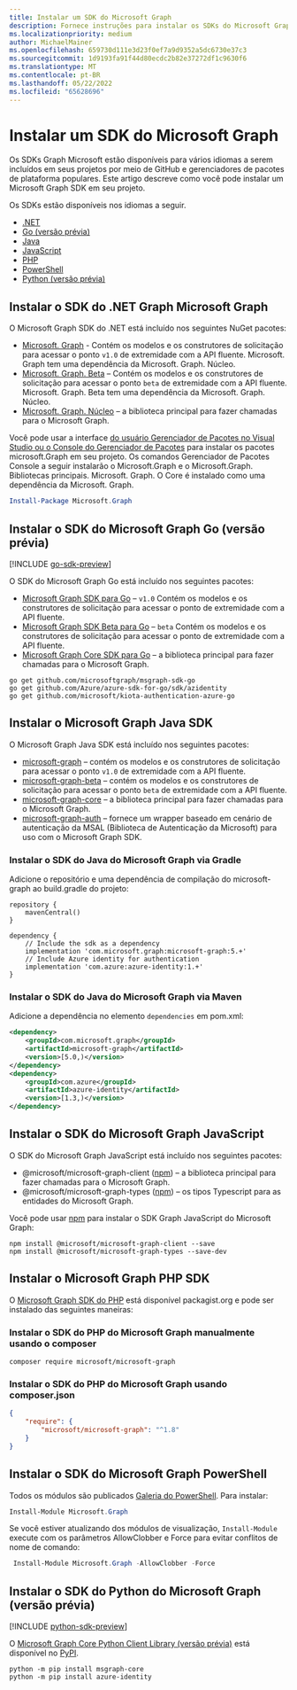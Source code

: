 ```yaml
---
title: Instalar um SDK do Microsoft Graph
description: Fornece instruções para instalar os SDKs do Microsoft Graph .NET, Go, Java, JavaScript, PHP, PowerShell e Python.
ms.localizationpriority: medium
author: MichaelMainer
ms.openlocfilehash: 659730d111e3d23f0ef7a9d9352a5dc6730e37c3
ms.sourcegitcommit: 1d9193fa91f44d80ecdc2b82e37272df1c9630f6
ms.translationtype: MT
ms.contentlocale: pt-BR
ms.lasthandoff: 05/22/2022
ms.locfileid: "65628696"
---
```

# <a name="install-a-microsoft-graph-sdk"></a>Instalar um SDK do Microsoft Graph

Os SDKs Graph Microsoft estão disponíveis para vários idiomas a serem incluídos em seus projetos por meio de GitHub e gerenciadores de pacotes de plataforma populares. Este artigo descreve como você pode instalar um Microsoft Graph SDK em seu projeto.

Os SDKs estão disponíveis nos idiomas a seguir.

- [.NET](#install-the-microsoft-graph-net-sdk)
- [Go (versão prévia)](#install-the-microsoft-graph-go-sdk-preview)
- [Java](#install-the-microsoft-graph-java-sdk)
- [JavaScript](#install-the-microsoft-graph-javascript-sdk)
- [PHP](#install-the-microsoft-graph-php-sdk)
- [PowerShell](#install-the-microsoft-graph-powershell-sdk)
- [Python (versão prévia)](#install-the-microsoft-graph-python-sdk-preview)

## <a name="install-the-microsoft-graph-net-sdk"></a>Instalar o SDK do .NET Graph Microsoft Graph

O Microsoft Graph SDK do .NET está incluído nos seguintes NuGet pacotes:

- [Microsoft. Graph](https://github.com/microsoftgraph/msgraph-sdk-dotnet) - Contém os modelos e os construtores de solicitação para acessar o ponto `v1.0` de extremidade com a API fluente. Microsoft. Graph tem uma dependência da Microsoft. Graph. Núcleo.
- [Microsoft. Graph. Beta](https://github.com/microsoftgraph/msgraph-beta-sdk-dotnet) – Contém os modelos e os construtores de solicitação para acessar o ponto `beta` de extremidade com a API fluente. Microsoft. Graph. Beta tem uma dependência da Microsoft. Graph. Núcleo.
- [Microsoft. Graph. Núcleo](https://github.com/microsoftgraph/msgraph-sdk-dotnet) – a biblioteca principal para fazer chamadas para o Microsoft Graph.

Você pode usar a interface [do usuário Gerenciador de Pacotes no Visual Studio ou o Console do Gerenciador de Pacotes](/nuget/quickstart/install-and-use-a-package-in-visual-studio) para instalar os pacotes microsoft.Graph em seu projeto. Os comandos Gerenciador de Pacotes Console a seguir instalarão o Microsoft.Graph e o Microsoft.Graph. Bibliotecas principais. Microsoft. Graph. O Core é instalado como uma dependência da Microsoft. Graph.

```PowerShell
Install-Package Microsoft.Graph
```

## <a name="install-the-microsoft-graph-go-sdk-preview"></a>Instalar o SDK do Microsoft Graph Go (versão prévia)

[!INCLUDE [go-sdk-preview](../../includes/go-sdk-preview.md)]

O SDK do Microsoft Graph Go está incluído nos seguintes pacotes:

- [Microsoft Graph SDK para Go](https://github.com/microsoftgraph/msgraph-sdk-go) – `v1.0` Contém os modelos e os construtores de solicitação para acessar o ponto de extremidade com a API fluente.
- [Microsoft Graph SDK Beta para Go](https://github.com/microsoftgraph/msgraph-beta-sdk-go) – `beta` Contém os modelos e os construtores de solicitação para acessar o ponto de extremidade com a API fluente.
- [Microsoft Graph Core SDK para Go](https://github.com/microsoftgraph/msgraph-sdk-go-core) – a biblioteca principal para fazer chamadas para o Microsoft Graph.

```Shell
go get github.com/microsoftgraph/msgraph-sdk-go
go get github.com/Azure/azure-sdk-for-go/sdk/azidentity
go get github.com/microsoft/kiota-authentication-azure-go
```

## <a name="install-the-microsoft-graph-java-sdk"></a>Instalar o Microsoft Graph Java SDK

O Microsoft Graph Java SDK está incluído nos seguintes pacotes:

- [microsoft-graph](https://github.com/microsoftgraph/msgraph-sdk-java) – contém os modelos e os construtores de solicitação para acessar o ponto `v1.0` de extremidade com a API fluente.
- [microsoft-graph-beta](https://github.com/microsoftgraph/msgraph-beta-sdk-java) – contém os modelos e os construtores de solicitação para acessar o ponto `beta` de extremidade com a API fluente.
- [microsoft-graph-core](https://github.com/microsoftgraph/msgraph-sdk-java-core) – a biblioteca principal para fazer chamadas para o Microsoft Graph.
- [microsoft-graph-auth](https://github.com/microsoftgraph/msgraph-sdk-java-auth) – fornece um wrapper baseado em cenário de autenticação da MSAL (Biblioteca de Autenticação da Microsoft) para uso com o Microsoft Graph SDK.

### <a name="install-the-microsoft-graph-java-sdk-via-gradle"></a>Instalar o SDK do Java do Microsoft Graph via Gradle

Adicione o repositório e uma dependência de compilação do microsoft-graph ao build.gradle do projeto:

```Gradle
repository {
    mavenCentral()
}

dependency {
    // Include the sdk as a dependency
    implementation 'com.microsoft.graph:microsoft-graph:5.+'
    // Include Azure identity for authentication
    implementation 'com.azure:azure-identity:1.+'
}
```

### <a name="install-the-microsoft-graph-java-sdk-via-maven"></a>Instalar o SDK do Java do Microsoft Graph via Maven

Adicione a dependência no elemento `dependencies` em pom.xml:

```xml
<dependency>
    <groupId>com.microsoft.graph</groupId>
    <artifactId>microsoft-graph</artifactId>
    <version>[5.0,)</version>
</dependency>
<dependency>
    <groupId>com.azure</groupId>
    <artifactId>azure-identity</artifactId>
    <version>[1.3,)</version>
</dependency>
```

## <a name="install-the-microsoft-graph-javascript-sdk"></a>Instalar o SDK do Microsoft Graph JavaScript

O SDK do Microsoft Graph JavaScript está incluído nos seguintes pacotes:

- @microsoft/microsoft-graph-client ([npm](https://www.npmjs.com/package/@microsoft/microsoft-graph-client)) – a biblioteca principal para fazer chamadas para o Microsoft Graph.
- @microsoft/microsoft-graph-types ([npm](https://www.npmjs.com/package/@microsoft/microsoft-graph-types)) – os tipos Typescript para as entidades do Microsoft Graph.

Você pode usar [npm](https://www.npmjs.com) para instalar o SDK Graph JavaScript do Microsoft Graph:

```Shell
npm install @microsoft/microsoft-graph-client --save
npm install @microsoft/microsoft-graph-types --save-dev
```

## <a name="install-the-microsoft-graph-php-sdk"></a>Instalar o Microsoft Graph PHP SDK

O [Microsoft Graph SDK do PHP](https://github.com/microsoftgraph/msgraph-sdk-php) está disponível packagist.org e pode ser [](https://packagist.org/packages/microsoft/microsoft-graph) instalado das seguintes maneiras:

### <a name="install-the-microsoft-graph-php-sdk-manually-using-composer"></a>Instalar o SDK do PHP do Microsoft Graph manualmente usando o composer

```Shell
composer require microsoft/microsoft-graph
```

### <a name="install-the-microsoft-graph-php-sdk-using-composerjson"></a>Instalar o SDK do PHP do Microsoft Graph usando composer.json

```json
{
    "require": {
        "microsoft/microsoft-graph": "^1.8"
    }
}
```

## <a name="install-the-microsoft-graph-powershell-sdk"></a>Instalar o SDK do Microsoft Graph PowerShell

Todos os módulos são publicados [Galeria do PowerShell](https://www.powershellgallery.com/packages/Microsoft.Graph). Para instalar:

``` powershell
Install-Module Microsoft.Graph
```

Se você estiver atualizando dos módulos de visualização, `Install-Module` execute com os parâmetros AllowClobber e Force para evitar conflitos de nome de comando:

``` powershell
 Install-Module Microsoft.Graph -AllowClobber -Force
```

## <a name="install-the-microsoft-graph-python-sdk-preview"></a>Instalar o SDK do Python do Microsoft Graph (versão prévia)

[!INCLUDE [python-sdk-preview](../../includes/python-sdk-preview.md)]

O [Microsoft Graph Core Python Client Library (versão prévia)](https://github.com/microsoftgraph/msgraph-sdk-python-core) está disponível no [PyPI](https://pypi.org/).

```Shell
python -m pip install msgraph-core
python -m pip install azure-identity
```
